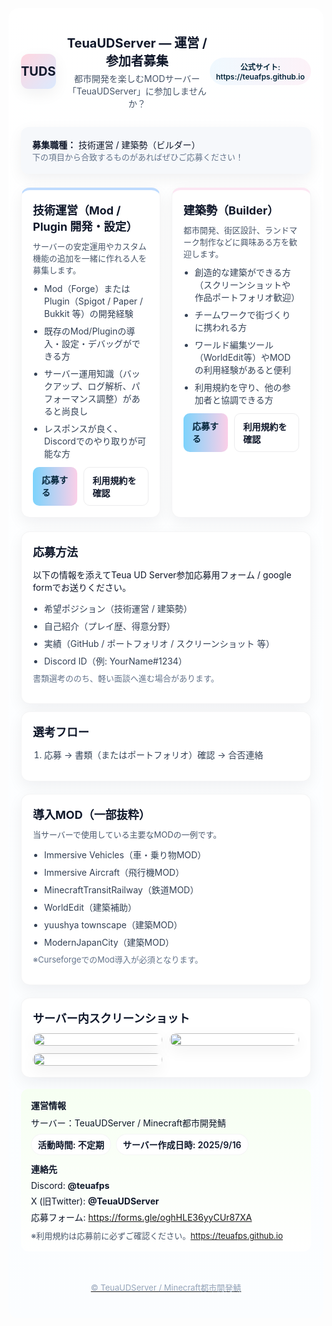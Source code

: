 <style>
.recruit-card {
  --bg: #ffffff;
  --muted: #f6f8fb;
  --accent-1: #fdf2f8; /* pastel pink */
  --accent-2: #f0f9ff; /* pastel blue */
  --accent-3: #f6fff2; /* pastel green */
  --text: #0f172a;
  --card-shadow: 0 8px 24px rgba(15,23,42,0.06);
  --glass: rgba(255,255,255,0.7);
}

.recruit-card * {
  box-sizing: border-box;
}

.recruit-card {
  font-family: Inter, system-ui, -apple-system, 'Segoe UI', Roboto, 'Hiragino Kaku Gothic ProN', 'Noto Sans JP', 'Meiryo', sans-serif;
  background: linear-gradient(180deg, #ffffff 0%, #fbfdff 100%);
  color: var(--text);
  -webkit-font-smoothing: antialiased;
  -moz-osx-font-smoothing: grayscale;
  padding: 40px 20px;
  border-radius: 16px;
}

.recruit-card .container {
  max-width: 980px;
  width: 100%;
  margin: 0 auto;
}

.recruit-card header {
  display: flex;
  align-items: center;
  justify-content: space-between;
  margin-bottom: 28px;
}

.recruit-card .brand {
  display: flex;
  gap: 14px;
  align-items: center;
}

.recruit-card .logo {
  width: 56px;
  height: 56px;
  border-radius: 12px;
  background: linear-gradient(135deg, #ffd6e0, #dbeafe);
  display: flex;
  align-items: center;
  justify-content: center;
  font-weight: 700;
  color: #0f172a;
  font-size: 20px;
  box-shadow: var(--card-shadow);
}

.recruit-card h1 {
  margin: 0;
  font-size: 20px;
  font-weight: 700;
}

.recruit-card p.lead {
  margin: 4px 0 0;
  color: #475569;
}

.recruit-card .intro {
  background: var(--muted);
  padding: 18px;
  border-radius: 12px;
  margin-bottom: 22px;
  box-shadow: var(--card-shadow);
}

.recruit-card .grid {
  display: grid;
  grid-template-columns: repeat(2, 1fr);
  gap: 18px;
  margin-bottom: 22px;
}

@media (max-width: 780px) {
  .recruit-card .grid {
    grid-template-columns: 1fr;
  }
}

.recruit-card .card {
  background: white;
  border-radius: 14px;
  padding: 18px;
  box-shadow: var(--card-shadow);
  transition: transform .18s ease, box-shadow .18s ease;
  border: 1px solid rgba(15, 23, 42, 0.04);
}

.recruit-card .card:hover {
  transform: translateY(-6px);
  box-shadow: 0 18px 40px rgba(15, 23, 42, 0.09);
}

.recruit-card .card h3 {
  margin: 0 0 8px;
  font-size: 18px;
}

.recruit-card .tag {
  display: inline-block;
  padding: 6px 10px;
  border-radius: 999px;
  font-weight: 600;
  font-size: 12px;
  background: linear-gradient(90deg, var(--accent-2), var(--accent-1));
  color: #04263b;
}

.recruit-card ul.req {
  padding-left: 18px;
  margin: 10px 0 0;
  color: #334155;
}

.recruit-card ul.req li {
  margin: 8px 0;
}

.recruit-card .cta {
  display: flex;
  gap: 10px;
  margin-top: 12px;
}

.recruit-card .btn {
  padding: 10px 14px;
  border-radius: 10px;
  text-decoration: none;
  font-weight: 600;
  display: inline-block;
}

.recruit-card .btn-primary {
  background: linear-gradient(90deg, #7dd3fc, #fbcfe8);
  color: #04263b;
  border: 0;
}

.recruit-card .btn-outline {
  background: transparent;
  border: 1px solid rgba(15, 23, 42, 0.08);
  color: #0f172a;
}

.recruit-card .notes {
  font-size: 13px;
  color: #64748b;
  margin-top: 8px;
}

.recruit-card footer {
  margin-top: 30px;
  text-align: center;
  color: #94a3b8;
  font-size: 13px;
}

/* small info column */
.recruit-card .side {
  background: linear-gradient(180deg, var(--accent-3), #ffffff);
  padding: 16px;
  border-radius: 12px;
}

.recruit-card .side h4 {
  margin: 0 0 8px;
}

.recruit-card .pill {
  display: inline-block;
  background: white;
  padding: 6px 10px;
  border-radius: 999px;
  font-weight: 600;
  border: 1px solid rgba(15, 23, 42, 0.04);
}

.recruit-card .disclaimer {
  font-size: 13px;
  color: #475569;
  margin-top: 10px;
}

/* gallery */
.recruit-card .gallery {
  display: grid;
  grid-template-columns: repeat(auto-fill, minmax(200px, 1fr));
  gap: 12px;
  margin-top: 12px;
}

.recruit-card .gallery img {
  width: 100%;
  border-radius: 10px;
  box-shadow: var(--card-shadow);
  cursor: pointer;
  transition: transform .2s ease;
}

.recruit-card .gallery img:hover {
  transform: scale(1.03);
}

.recruit-card .main-content {
  display: grid;
  grid-template-columns: 2fr 1fr;
  gap: 18px;
  align-items: start;
}

@media (max-width: 980px) {
  .recruit-card .main-content {
    grid-template-columns: 1fr;
  }
}

.recruit-card ol {
  padding-left: 18px;
  color: #334155;
}
</style>

<div class="recruit-card">
  <div class="container">
    <header>
      <div class="brand">
        <div class="logo">TUDS</div>
        <div>
          <h1>TeuaUDServer — 運営 / 参加者募集</h1>
          <p class="lead">都市開発を楽しむMODサーバー「TeuaUDServer」に参加しませんか？</p>
        </div>
      </div>
      <div class="tag">公式サイト: https://teuafps.github.io</div>
    </header>

  <section class="intro">
      <strong>募集職種：</strong> 技術運営 / 建築勢（ビルダー）<br />
      <span class="notes">下の項目から合致するものがあればぜひご応募ください！</span>
    </section>

  <div class="grid">
      <div class="card" style="border-top:4px solid #bfdbfe">
        <h3>技術運営（Mod / Plugin 開発・設定）</h3>
        <div class="disclaimer">サーバーの安定運用やカスタム機能の追加を一緒に作れる人を募集します。</div>
        <ul class="req">
          <li>Mod（Forge）またはPlugin（Spigot / Paper / Bukkit 等）の開発経験</li>
          <li>既存のMod/Pluginの導入・設定・デバッグができる方</li>
          <li>サーバー運用知識（バックアップ、ログ解析、パフォーマンス調整）があると尚良し</li>
          <li>レスポンスが良く、Discordでのやり取りが可能な方</li>
        </ul>
        <div class="cta">
          <a class="btn btn-primary" href="https://forms.gle/oghHLE36yyCUr87XA">応募する</a>
          <a class="btn btn-outline" href="/rules">利用規約を確認</a>
        </div>
      </div>

  <div class="card" style="border-top:4px solid #fce7f3">
        <h3>建築勢（Builder）</h3>
        <div class="disclaimer">都市開発、街区設計、ランドマーク制作などに興味ある方を歓迎します。</div>
        <ul class="req">
          <li>創造的な建築ができる方（スクリーンショットや作品ポートフォリオ歓迎）</li>
          <li>チームワークで街づくりに携われる方</li>
          <li>ワールド編集ツール（WorldEdit等）やMODの利用経験があると便利</li>
          <li>利用規約を守り、他の参加者と協調できる方</li>
        </ul>
        <div class="cta">
          <a class="btn btn-primary" href="https://forms.gle/oghHLE36yyCUr87XA">応募する</a>
          <a class="btn btn-outline" href="/rules">利用規約を確認</a>
        </div>
      </div>
    </div>

  <div class="main-content">
      <div>
        <div class="card" id="apply-tech">
          <h3>応募方法</h3>
          <p>以下の情報を添えてTeua UD Server参加応募用フォーム / google formでお送りください。</p>
          <ul class="req">
            <li>希望ポジション（技術運営 / 建築勢）</li>
            <li>自己紹介（プレイ歴、得意分野）</li>
            <li>実績（GitHub / ポートフォリオ / スクリーンショット 等）</li>
            <li>Discord ID（例: YourName#1234）</li>
          </ul>
          <p class="notes">書類選考ののち、軽い面談へ進む場合があります。</p>
        </div>

  <div class="card" id="apply-builder" style="margin-top:12px">
          <h3>選考フロー</h3>
          <ol>
            <li>応募 → 書類（またはポートフォリオ）確認 → 合否連絡</li>
          </ol>
        </div>

  <section class="card" style="margin-top:20px">
          <h3>導入MOD（一部抜粋）</h3>
          <p class="disclaimer">当サーバーで使用している主要なMODの一例です。</p>
          <ul class="req">
            <li>Immersive Vehicles（車・乗り物MOD）</li>
            <li>Immersive Aircraft（飛行機MOD）</li>
            <li>MinecraftTransitRailway（鉄道MOD）</li>
            <li>WorldEdit（建築補助）</li>
            <li>yuushya townscape（建築MOD）</li>
            <li>ModernJapanCity（建築MOD）</li>
          </ul>
          <p class="notes">※CurseforgeでのMod導入が必須となります。</p>
        </section>

  <section class="card" style="margin-top:20px">
          <h3>サーバー内スクリーンショット</h3>
          <div class="gallery">
            <img src="/1.png" alt="">
            <img src="/2.png" alt="">
            <img src="/3.png" alt="">
          </div>
        </section>
      </div>

  <aside class="side">
        <h4>運営情報</h4>
        <p style="margin:6px 0">サーバー：TeuaUDServer / Minecraft都市開発鯖</p>
        <div style="display:flex;gap:8px;flex-wrap:wrap;margin-top:8px">
          <span class="pill">活動時間: 不定期</span>
          <span class="pill">サーバー作成日時: 2025/9/16</span>
        </div>

  <h4 style="margin-top:12px">連絡先</h4>
        <p style="margin:6px 0">Discord: <strong id="discord">@teuafps</strong></p>
        <p style="margin:6px 0">X (旧Twitter): <strong>@TeuaUDServer</strong></p>
        <p style="margin:6px 0">応募フォーム: <a href="https://forms.gle/oghHLE36yyCUr87XA">https://forms.gle/oghHLE36yyCUr87XA</a></p>

  <div class="disclaimer">※利用規約は応募前に必ずご確認ください。<a href="https://teuafps.github.io">https://teuafps.github.io</div>
      </aside>
    </div>

  <footer>
      © TeuaUDServer / Minecraft都市開発鯖
    </footer>
  </div>
</div>